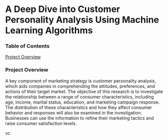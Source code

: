 # A Deep Dive into Customer Personality Analysis Using Machine Learning Algorithms
### Table of Contents
[Project Overview](#ProjectOverview)



### Project Overview
A key component of marketing strategy is customer
personality analysis, which aids companies in comprehending the
attitudes, preferences, and actions of their target market. The
objective of this research is to investigate the relationship
between a range of consumer characteristics, including age,
income, marital status, education, and marketing campaign
response. The distribution of these characteristics and how they
affect consumer behavior and responses will also be examined in
the investigation. Businesses can use the information to refine
their marketing tactics and raise consumer satisfaction levels.       

vc


